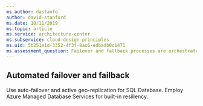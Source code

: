 ```yaml
---
ms.author: dastanfo
author: david-stanford
ms.date: 10/11/2019
ms.topic: article
ms.service: architecture-center
ms.subservice: cloud-design-principles
ms.uid: 5b251e1d-3352-4f3f-8ac6-edbadb0c1471
ms.assessment_question: Failover and fallback processes are orchestrated and tested
---
```

## Automated failover and failback


Use auto-failover and active geo-replication for SQL Database. Employ Azure Managed Database Services for built-in resiliency.